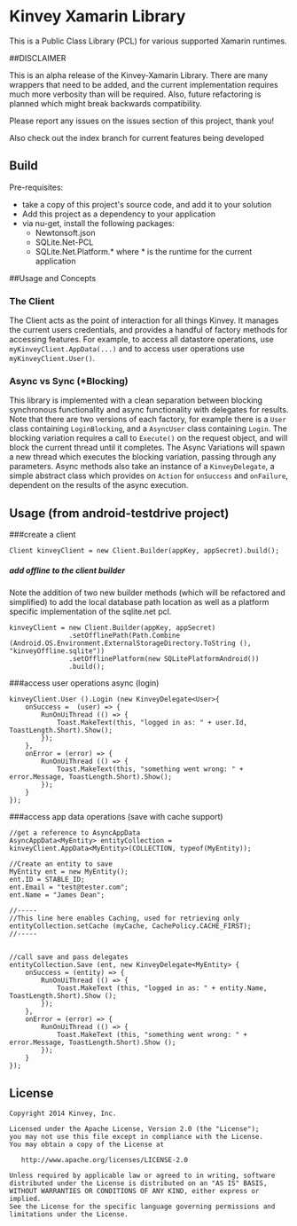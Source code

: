 Kinvey Xamarin Library
======

This is a Public Class Library (PCL) for various supported Xamarin runtimes.


##DISCLAIMER

This is an alpha release of the Kinvey-Xamarin Library.  There are many wrappers that need to be added, and the current implementation requires much more verbosity than will be required.  Also, future refactoring is planned which might break backwards compatibility.

Please report any issues on the issues section of this project, thank you!

Also check out the index branch for current features being developed

## Build
Pre-requisites:

* take a copy of this project's source code, and add it to your solution
* Add this project as a dependency to your application
* via nu-get, install the following packages:
  * Newtonsoft.json
  * SQLite.Net-PCL
  * SQLite.Net.Platform.* where * is the runtime for the current application
  
  
  
##Usage and Concepts

### The Client
The Client acts as the point of interaction for all things Kinvey.  It manages the current users credentials, and provides a handful of factory methods for accessing features.  For example, to access all datastore operations, use `myKinveyClient.AppData(...)` and to access user operations use `myKinveyClient.User()`.


### Async vs Sync (*Blocking)
This library is implemented with a clean separation between blocking synchronous functionality and async functionality with delegates for results.  Note that there are two versions of each factory, for example there is a `User` class containing `LoginBlocking`, and a `AsyncUser` class containing `Login`.  The blocking variation requires a call to `Execute()` on the request object, and will block the current thread until it completes.  The Async Variations will spawn a new thread which executes the blocking variation, passing through any parameters.  Async methods also take an instance of a `KinveyDelegate`, a simple abstract class which provides on `Action` for `onSuccess` and `onFailure`, dependent on the results of the async execution.  
  
  
## Usage (from android-testdrive project) 

###create a client

    Client kinveyClient = new Client.Builder(appKey, appSecret).build();
    
##### add offline to the client builder
Note the addition of two new builder methods (which will be refactored and simplified) to add the local database path location as well as a platform specific implementation of the sqlite.net pcl.

    kinveyClient = new Client.Builder(appKey, appSecret)
                   .setOfflinePath(Path.Combine (Android.OS.Environment.ExternalStorageDirectory.ToString (), "kinveyOffline.sqlite"))
                   .setOfflinePlatform(new SQLitePlatformAndroid())
                   .build();

    
    
###access user operations async (login)

	kinveyClient.User ().Login (new KinveyDelegate<User>{ 
		onSuccess =  (user) => { 
			RunOnUiThread (() => {
				Toast.MakeText(this, "logged in as: " + user.Id, ToastLength.Short).Show();
			});
		},
		onError = (error) => {
			RunOnUiThread (() => {
				Toast.MakeText(this, "something went wrong: " + error.Message, ToastLength.Short).Show();
			});
		}
	});
    


###access app data operations (save with cache support)


	//get a reference to AsyncAppData
	AsyncAppData<MyEntity> entityCollection = kinveyClient.AppData<MyEntity>(COLLECTION, typeof(MyEntity));

	//Create an entity to save	
	MyEntity ent = new MyEntity();
	ent.ID = STABLE_ID;
	ent.Email = "test@tester.com";
	ent.Name = "James Dean";
	
	//-----
	//This line here enables Caching, used for retrieving only
	entityCollection.setCache (myCache, CachePolicy.CACHE_FIRST);
	//-----
	
	
	//call save and pass delegates
	entityCollection.Save (ent, new KinveyDelegate<MyEntity> { 
		onSuccess = (entity) => { 
			RunOnUiThread (() => {
				Toast.MakeText (this, "logged in as: " + entity.Name, ToastLength.Short).Show ();
			});
		},
		onError = (error) => {
			RunOnUiThread (() => {
				Toast.MakeText (this, "something went wrong: " + error.Message, ToastLength.Short).Show ();
			});
		}
	});


## License

    Copyright 2014 Kinvey, Inc.

    Licensed under the Apache License, Version 2.0 (the "License");
    you may not use this file except in compliance with the License.
    You may obtain a copy of the License at

       http://www.apache.org/licenses/LICENSE-2.0

    Unless required by applicable law or agreed to in writing, software
    distributed under the License is distributed on an "AS IS" BASIS,
    WITHOUT WARRANTIES OR CONDITIONS OF ANY KIND, either express or implied.
    See the License for the specific language governing permissions and
    limitations under the License.

